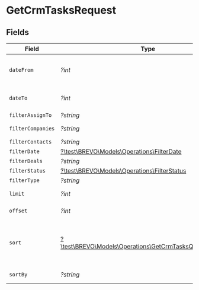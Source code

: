 # GetCrmTasksRequest


## Fields

| Field                                                                                                                   | Type                                                                                                                    | Required                                                                                                                | Description                                                                                                             |
| ----------------------------------------------------------------------------------------------------------------------- | ----------------------------------------------------------------------------------------------------------------------- | ----------------------------------------------------------------------------------------------------------------------- | ----------------------------------------------------------------------------------------------------------------------- |
| `dateFrom`                                                                                                              | *?int*                                                                                                                  | :heavy_minus_sign:                                                                                                      | dateFrom to date range filter type (timestamp in milliseconds)                                                          |
| `dateTo`                                                                                                                | *?int*                                                                                                                  | :heavy_minus_sign:                                                                                                      | dateTo to date range filter type (timestamp in milliseconds)                                                            |
| `filterAssignTo`                                                                                                        | *?string*                                                                                                               | :heavy_minus_sign:                                                                                                      | Filter by assignTo id                                                                                                   |
| `filterCompanies`                                                                                                       | *?string*                                                                                                               | :heavy_minus_sign:                                                                                                      | Filter by companies ids                                                                                                 |
| `filterContacts`                                                                                                        | *?string*                                                                                                               | :heavy_minus_sign:                                                                                                      | Filter by contact ids                                                                                                   |
| `filterDate`                                                                                                            | [?\test\BREVO\Models\Operations\FilterDate](../../Models/Operations/FilterDate.md)                                      | :heavy_minus_sign:                                                                                                      | Filter by date                                                                                                          |
| `filterDeals`                                                                                                           | *?string*                                                                                                               | :heavy_minus_sign:                                                                                                      | Filter by deals ids                                                                                                     |
| `filterStatus`                                                                                                          | [?\test\BREVO\Models\Operations\FilterStatus](../../Models/Operations/FilterStatus.md)                                  | :heavy_minus_sign:                                                                                                      | Filter by task status                                                                                                   |
| `filterType`                                                                                                            | *?string*                                                                                                               | :heavy_minus_sign:                                                                                                      | Filter by task type (ID)                                                                                                |
| `limit`                                                                                                                 | *?int*                                                                                                                  | :heavy_minus_sign:                                                                                                      | Number of documents per page                                                                                            |
| `offset`                                                                                                                | *?int*                                                                                                                  | :heavy_minus_sign:                                                                                                      | Index of the first document of the page                                                                                 |
| `sort`                                                                                                                  | [?\test\BREVO\Models\Operations\GetCrmTasksQueryParamSort](../../Models/Operations/GetCrmTasksQueryParamSort.md)        | :heavy_minus_sign:                                                                                                      | Sort the results in the ascending/descending order. Default order is **descending** by creation if `sort` is not passed |
| `sortBy`                                                                                                                | *?string*                                                                                                               | :heavy_minus_sign:                                                                                                      | The field used to sort field names.                                                                                     |